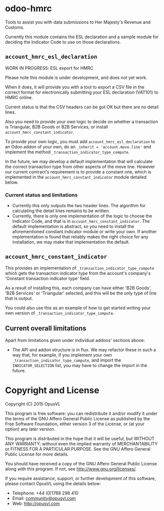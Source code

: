 # odoo-hmrc

Tools to assist you with data submissions to Her Majesty's Revenue and Customs.

Currently this module contains the ESL declaration and a sample module for
deciding the Indicator Code to use on those declarations.

## `account_hmrc_esl_declaration`
WORK IN PROGRESS: ESL export for HMRC

Please note this module is under development, and does not yet work.

When it does, it will provide you with a tool to export a CSV file in the correct
format for electronically submitting your ESL declaration (VAT101) to HMRC online.

Current status is that the CSV headers can be got OK but there are no detail lines.

Also you need to provide your own logic to decide on whether a transaction is Triangular,
B2B Goods or B2B Services, or install `account_hmrc_constant_indicator`.

To provide your own logic, you must add `account_hmrc_esl_declaration` to an Odoo addon of your
own, do an `_inherit = 'account.move.line'` and implement the method `_transaction_indicator_type_compute`.

In the future, we may develop a default implementation that will calculate the correct transaction type
from other aspects of the move line.
However our current contract's requirement is to provide a constant one, which is implemented in
the `account_hmrc_constant_indicator` module detailed below.

### Current status and limitations

* Currently this only outputs the two header lines.  The algorithm for calculating the detail lines remains to be written.
* Currently, there is only one implementation of the logic to choose the Indicator Code, and that is in `account_hmrc_constant_indicator`.  The default implementation is abstract, so you need to install the aforementioned constant indicator module or write your own.  If another implementation is found that reliably makes the right choice for any installation, we may make that implementation the default.

## `account_hmrc_constant_indicator`

This provides an implementation of `_transaction_indicator_type_compute` which gets
the transaction indicator type from the account's company's 'Constant transaction indicator type'
field.

As a result of installing this, each company can have either 'B2B Goods', 'B2B Services' or
'Triangular' selected, and this will be the only type of line that is output.

You could also use this as an example of how to get started writing your own version of
`_transaction_indicator_type_compute`.


## Current overall limitations

Apart from limitations given under individual addons' sections above:

* The API and addon structure is in flux.  We may refactor these in such a way that, for example, if you implement your own `_transaction_indicator_type_compute`, and import the `INDICATOR_SELECTION` list, you may have to change the import in the future.


# Copyright and License

Copyright (C) 2015 OpusVL

This program is free software: you can redistribute it and/or modify
it under the terms of the GNU Affero General Public License as
published by the Free Software Foundation, either version 3 of the
License, or (at your option) any later version.

This program is distributed in the hope that it will be useful,
but WITHOUT ANY WARRANTY; without even the implied warranty of
MERCHANTABILITY or FITNESS FOR A PARTICULAR PURPOSE.  See the
GNU Affero General Public License for more details.

You should have received a copy of the GNU Affero General Public License
along with this program.  If not, see <http://www.gnu.org/licenses/>.

If you require assistance, support, or further development of this
software, please contact OpusVL using the details below:

* Telephone: +44 (0)1788 298 410
* Email: community@opusvl.com
* Web: http://opusvl.com

